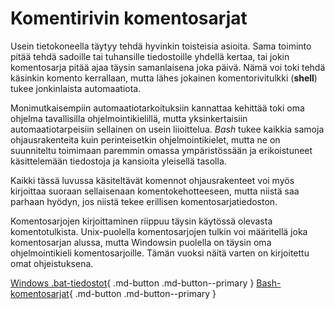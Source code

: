 # Komentirivin komentosarjat

Usein tietokoneella täytyy tehdä hyvinkin toisteisia asioita. Sama toiminto pitää tehdä sadoille tai tuhansille tiedostoille yhdellä kertaa, tai jokin komentosarja pitää ajaa täysin samanlaisena joka päivä. Nämä voi toki tehdä käsinkin komento kerrallaan, mutta lähes jokainen komentorivitulkki (**shell**) tukee jonkinlaista automaatiota.

Monimutkaisempiin automaatiotarkoituksiin kannattaa kehittää toki oma ohjelma tavallisilla ohjelmointikielillä, mutta yksinkertaisiin automaatiotarpeisiin sellainen on usein liioittelua. *Bash* tukee kaikkia samoja ohjausrakenteita kuin perinteisetkin ohjelmointikielet, mutta ne on suunniteltu toimimaan paremmin omassa ympäristössään ja erikoistuneet käsittelemään tiedostoja ja kansioita yleisellä tasolla.

Kaikki tässä luvussa käsiteltävät komennot ohjausrakenteet voi myös kirjoittaa suoraan sellaisenaan komentokehotteeseen, mutta niistä saa parhaan hyödyn, jos niistä tekee erillisen komentosarjatiedoston.

Komentosarjojen kirjoittaminen riippuu täysin käytössä olevasta komentotulkista. Unix-puolella komentosarjojen tulkin voi määritellä joka komentosarjan alussa, mutta Windowsin puolella on täysin oma ohjelmointikieli komentosarjoille. Tämän vuoksi näitä varten on kirjoitettu omat ohjeistuksena.

[Windows .bat-tiedostot](02-cmd_script.hidden.md){ .md-button .md-button--primary }
[Bash-komentosarjat](02-bash_script.hidden.md){ .md-button .md-button--primary }
